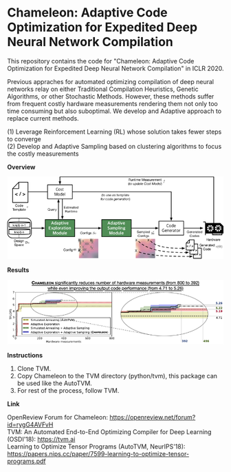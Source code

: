 # Chameleon: Adaptive Code Optimization for Expedited Deep Neural Network Compilation

This repository contains the code for "Chameleon: Adaptive Code Optimization for Expedited Deep Neural Network Compilation" in ICLR 2020.

Previous appraches for automated optimizing compilation of deep neural networks relay on either Traditional Compilation Heuristics, Genetic Algorithms, or other Stochastic Methods. However, these methods suffer from frequent costly hardware measurements rendering them not only too time consuming but also suboptimal. We develop and Adaptive approach to replace current methods.

(1) Leverage Reinforcement Learning (RL) whose solution takes fewer steps to converge  
(2) Develop and Adaptive Sampling based on clustering algorithms to focus the costly measurements

__Overview__

![Overview](images/rlc_overview.png)

__Results__

![Results](images/iter_vs_flops_zoom_complete.png)

__Instructions__

1. Clone TVM.  
2. Copy Chameleon to the TVM directory (python/tvm), this package can be used like the AutoTVM.  
3. For rest of the process, follow TVM.

__Link__

OpenReview Forum for Chameleon: https://openreview.net/forum?id=rygG4AVFvH  
TVM: An Automated End-to-End Optimizing Compiler for Deep Learning (OSDI'18): https://tvm.ai  
Learning to Optimize Tensor Programs (AutoTVM, NeurIPS'18): https://papers.nips.cc/paper/7599-learning-to-optimize-tensor-programs.pdf  
